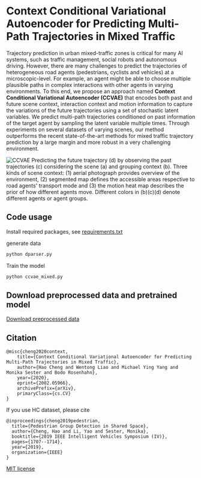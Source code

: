 # Context Conditional Variational Autoencoder for Predicting Multi-Path Trajectories in Mixed Traffic

Trajectory prediction in urban mixed-traffic zones is critical for many AI systems, such as traffic management, social robots and autonomous driving. However, there are many challenges to predict the trajectories of heterogeneous road agents (pedestrians, cyclists and vehicles) at a microscopic-level. For example, an agent might be able to choose multiple plausible paths in complex interactions with other agents in varying environments. To this end, we propose an approach named **Context Conditional Variational Autoencoder (CCVAE)** that encodes both past and future scene context, interaction context and motion information to capture the variations of the future trajectories using a set of stochastic latent variables. We predict multi-path trajectories conditioned on past information of the target agent by sampling the latent variable multiple times. Through experiments on several datasets of varying scenes, our method outperforms the recent state-of-the-art methods for mixed traffic trajectory prediction by a large margin and more robust in a very challenging environment.

![CCVAE](https://github.com/haohao11/CCVAE/blob/master/ccvae.png)
Predicting the future trajectory (d) by observing the past trajectories (c) considering the scene (a) and grouping context (b). Three kinds of scene context: (1) aerial photograph provides overview of the environment, (2) segmented map defines the accessible areas respective to road agents' transport mode and (3) the motion heat map describes the prior of how different agents move. Different colors in (b)(c)(d) denote different agents or agent groups.

## Code usage
Install required packages, see [requirements.txt](https://github.com/haohao11/CCVAE/blob/master/requirements.txt)

generate data
```python
python dparser.py
```

Train the model
```python
python ccvae_mixed.py
```

## Download preprocessed data and pretrained model
[Download preprocessed data](https://www.dropbox.com/sh/minfdvk167912pq/AAC-8O38SJSEz4R6UE8xtGNKa?dl=0)



## Citation
```
@misc{cheng2020context,
    title={Context Conditional Variational Autoencoder for Predicting Multi-Path Trajectories in Mixed Traffic},
    author={Hao Cheng and Wentong Liao and Michael Ying Yang and Monika Sester and Bodo Rosenhahn},
    year={2020},
    eprint={2002.05966},
    archivePrefix={arXiv},
    primaryClass={cs.CV}
}
```

If you use HC dataset, please cite
```
@inproceedings{cheng2019pedestrian,
  title={Pedestrian Group Detection in Shared Space},
  author={Cheng, Hao and Li, Yao and Sester, Monika},
  booktitle={2019 IEEE Intelligent Vehicles Symposium (IV)},
  pages={1707--1714},
  year={2019},
  organization={IEEE}
}
```

[MIT license](https://github.com/haohao11/CCVAE/blob/master/license.md)

